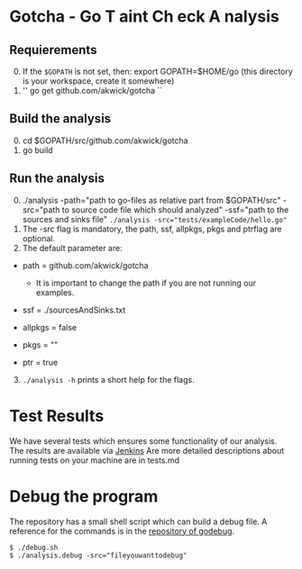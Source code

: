 # Gotcha - **Go T** aint **Ch** eck **A** nalysis

## Requierements
0. If the `$GOPATH` is not set, then: export GOPATH=$HOME/go (this directory is your workspace, create it somewhere)
1. '' go get github.com/akwick/gotcha ``



## Build the analysis

0. cd $GOPATH/src/github.com/akwick/gotcha
1. go build

## Run the analysis

0. ./analysis -path="path to go-files as relative part from $GOPATH/src" -src="path to source code file which should analyzed" -ssf="path to the sources and sinks file"
`./analysis -src="tests/exampleCode/hello.go"`
1. The -src flag is mandatory, the path, ssf, allpkgs, pkgs and ptrflag are optional.
2. The default parameter are:
  - path = github.com/akwick/gotcha
    - It is important to change the path if you are not running our examples.   

  - ssf = ./sourcesAndSinks.txt
  - allpkgs = false
  - pkgs = ""  
  - ptr = true    
3. `./analysis -h` prints a short help for the flags.  

# Test Results

We have several tests which ensures some functionality of our analysis.
The results are available via [Jenkins](https://envisage.ifi.uio.no:8080/jenkins/view/Vs-dev/job/GoRETech/)
Are more detailed descriptions about running tests on your machine are in tests.md

# Debug the program

The repository has a small shell script which can build a debug file.
A reference for the commands is in the [repository of godebug](https://github.com/mailgun/godebug).

```
$ ./debug.sh
$ ./analysis.debug -src="fileyouwanttodebug"
```
